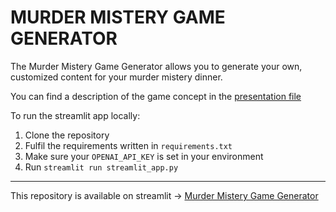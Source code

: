 # MURDER MISTERY GAME GENERATOR
The Murder Mistery Game Generator allows you to generate your own, customized content for your murder mistery dinner.

You can find a description of the game concept in the [presentation file](https://github.com/PascalHamar/murder-mistery/blob/main/USW%20Project.pdf)


To run the streamlit app locally:
1. Clone the repository
2. Fulfil the requirements written in `requirements.txt`
3. Make sure your `OPENAI_API_KEY` is set in your environment
4. Run `streamlit run streamlit_app.py`


---
This repository is available on streamlit -> [Murder Mistery Game Generator](https://murder-mistery.streamlit.app/)
